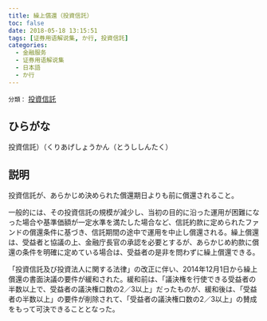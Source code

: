 ```yaml
---
title: 繰上償還（投資信託）
toc: false
date: 2018-05-18 13:15:51
tags: [证券用语解说集, か行, 投資信託]
categories:
  - 金融服务
  - 证券用语解说集
  - 日本語
  - か行
---
```


`分類：` [投資信託](/tags/投資信託/)

## ひらがな

投資信託）（くりあげしょうかん（とうししんたく）

## 説明

投資信託が、あらかじめ決められた償還期日よりも前に償還されること。

一般的には、その投資信託の規模が減少し、当初の目的に沿った運用が困難になった場合や基準価額が一定水準を満たした場合など、信託約款に定められたファンドの償還条件に基づき、信託期間の途中で運用を中止し償還される。繰上償還は、受益者と協議の上、金融庁長官の承認を必要とするが、あらかじめ約款に償還の条件を明確に定めている場合は、受益者の是非を問わずに繰上償還できる。

「投資信託及び投資法人に関する法律」の改正に伴い、2014年12月1日から繰上償還の書面決議の要件が緩和された。緩和前は、「議決権を行使できる受益者の半数以上で、受益者の議決権口数の2／3以上」だったものが、緩和後は、「受益者の半数以上」の要件が削除されて、「受益者の議決権口数の2／3以上」の賛成をもって可決できることとなった。
